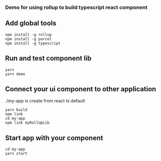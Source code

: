 ### Demo for using rollup to build typescript react component ###

## Add global tools ##

```shell
npm install -g rollup
npm install -g parcel
npm install -g typescript
```


## Run and test component lib

```shell
yarn
yarn demo
```

## Connect your ui component to other application

./my-app is create from react ts default

```shell
yarn build
npm link
cd my-app
npm link myRollUpLib
```


## Start app with your component

```shell
cd my-app
yarn start
```
